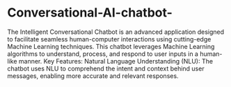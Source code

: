 # Conversational-AI-chatbot-
The Intelligent Conversational Chatbot is an advanced application designed to facilitate seamless human-computer interactions using cutting-edge Machine Learning techniques. This chatbot leverages
Machine Learning algorithms to understand, process, and respond to user inputs in a human-like manner.
Key Features:
Natural Language Understanding (NLU): The chatbot uses NLU to comprehend the intent and context behind user messages, enabling more accurate and relevant responses.


